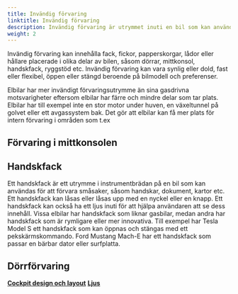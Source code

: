 ```yaml
---
title: Invändig förvaring
linktitle: Invändig förvaring
description: Invändig förvaring är utrymmet inuti en bil som kan användas för att förvara personliga föremål, såsom telefoner, plånböcker, nycklar, drycker etc.
weight: 2
---
```

<!-- markdownlint-disable MD033 -->

Invändig förvaring kan innehålla fack, fickor, papperskorgar, lådor eller hållare placerade i olika delar av bilen, såsom dörrar, mittkonsol, handskfack, ryggstöd etc. Invändig förvaring kan vara synlig eller dold, fast eller flexibel, öppen eller stängd beroende på bilmodell och preferenser.

Elbilar har mer invändigt förvaringsutrymme än sina gasdrivna motsvarigheter eftersom elbilar har färre och mindre delar som tar plats. Elbilar har till exempel inte en stor motor under huven, en växeltunnel på golvet eller ett avgassystem bak. Det gör att elbilar kan få mer plats för intern förvaring i områden som t.ex


## Förvaring i mittkonsolen

## Handskfack

Ett handskfack är ett utrymme i instrumentbrädan på en bil som kan användas för att förvara småsaker, såsom handskar, dokument, kartor etc. Ett handskfack kan låsas eller låsas upp med en nyckel eller en knapp. Ett handskfack kan också ha ett ljus inuti för att hjälpa användaren att se dess innehåll. Vissa elbilar har handskfack som liknar gasbilar, medan andra har handskfack som är rymligare eller mer innovativa. Till exempel har Tesla Model S ett handskfack som kan öppnas och stängas med ett pekskärmskommando. Ford Mustang Mach-E har ett handskfack som passar en bärbar dator eller surfplatta.

## Dörrförvaring

<div class="mt-3 mb-3">
    <a href="../cockpitdesign/" class="text-decoration-none text-black"><strong><i class="bi-arrow-left"></i> Cockpit design och layout</strong></a>
    <a href="../../lights/" class="text-decoration-none text-black float-end"><strong>Ljus <i class="bi-arrow-right"></i></strong></a>
</div>
